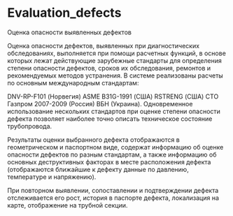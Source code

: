 # Evaluation_defects
Оценка опасности выявленных дефектов

Оценка опасности дефектов, выявленных при диагностических обследованиях, выполняется при помощи расчетных функций, в основе которых лежат действующие зарубежные стандарты для определения степени опасности дефектов, сроков их обследования, ремонтов и рекомендуемых методов устранения. В системе реализованы расчеты по основным международным стандартам:

DNV-RP-F101 (Норвегия) ASME B31G-1991 (США) RSTRENG (США) СТО Газпром 2007-2009 (Россия) ВБН (Украина). Одновременное использование нескольких стандартов при оценке степени опасности дефекта позволяет наиболее точно описать техническое состояние трубопровода.

Результаты оценки выбранного дефекта отображаются в геометрическом и паспортном виде, содержат информацию об оценке опасности дефектов по разным стандартам, а также информацию об основных деструктивных факторах в месте расположения дефекта (отображаются ближайшие к дефекту данные по давлению, температуре и напряжению).

При повторном выявлении, сопоставлении и подтверждении дефекта отслеживается его рост, история в паспорте дефекта, локализация на карте, отображение на трубной секции.

